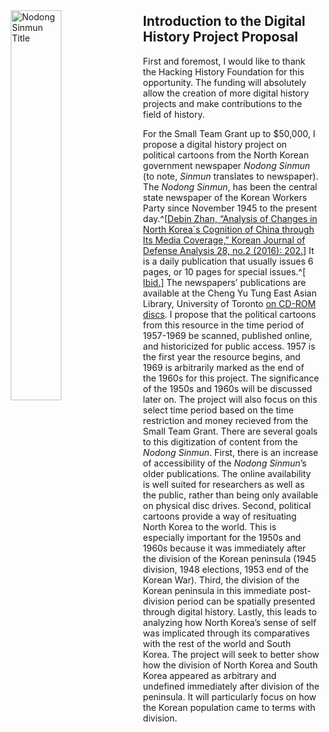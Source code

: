 <img src="/digital-history-projects/assets/nodong-sinmun.PNG"
     alt="Nodong Sinmun Title"
     style="float: left; margin: 10px; width: 40%;" />

<h2> Introduction to the Digital History Project Proposal</h2>
First and foremost, I would like to thank the Hacking History Foundation for this opportunity. The funding will absolutely allow the creation of more digital history projects and make contributions to the field of history.

For the Small Team Grant up to $50,000, I propose a digital history project on political cartoons from the North Korean government newspaper *Nodong Sinmun* (to note, *Sinmun* translates to newspaper). The *Nodong Sinmun*, has been the central state newspaper of the Korean Workers Party since November 1945 to the present day.^[[Debin Zhan, “Analysis of Changes in North Korea`s Cognition of China through Its Media Coverage,” Korean Journal of Defense Analysis 28, no.2 (2016): 202.](http://kiss.kstudy.com.myaccess.library.utoronto.ca/thesis/thesis-view.asp?key=3436370)] It is a daily publication that usually issues 6 pages, or 10 pages for special issues.^[[ Ibid.](http://kiss.kstudy.com.myaccess.library.utoronto.ca/thesis/thesis-view.asp?key=3436370)] The newspapers’ publications are available at the Cheng Yu Tung East Asian Library, University of Toronto <a href=https://search.library.utoronto.ca/details?8534947>on CD-ROM discs</a>. I propose that the political cartoons from this resource in the time period of 1957-1969 be scanned, published online, and historicized for public access. 1957 is the first year the resource begins, and 1969 is arbitrarily marked as the end of the 1960s for this project. The significance of the 1950s and 1960s will be discussed later on. The project will also focus on this select time period based on the time restriction and money recieved from the Small Team Grant. There are several goals to this digitization of content from the *Nodong Sinmun*. First, there is an increase of accessibility of the *Nodong Sinmun*’s older publications. The online availability is well suited for researchers as well as the public, rather than being only available on physical disc drives. Second, political cartoons provide a way of resituating North Korea to the world. This is especially important for the 1950s and 1960s because it was immediately after the division of the Korean peninsula (1945 division, 1948 elections, 1953 end of the Korean War). Third, the division of the Korean peninsula in this immediate post-division period can be spatially presented through digital history. Lastly, this leads to analyzing how North Korea’s sense of self was implicated through its comparatives with the rest of the world and South Korea. The project will seek to better show how the division of North Korea and South Korea appeared as arbitrary and undefined immediately after division of the peninsula. It will particularly focus on how the Korean population came to terms with division.

